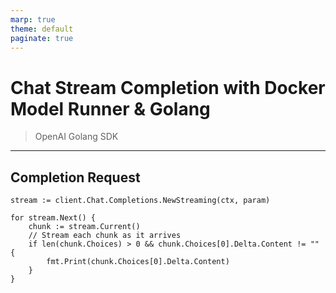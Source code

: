 ```yaml
---
marp: true
theme: default
paginate: true
---
```

# Chat Stream Completion with Docker Model Runner & **Golang**
> OpenAI Golang SDK
---
## Completion Request

```golang
stream := client.Chat.Completions.NewStreaming(ctx, param)

for stream.Next() {
    chunk := stream.Current()
    // Stream each chunk as it arrives
    if len(chunk.Choices) > 0 && chunk.Choices[0].Delta.Content != "" {
        fmt.Print(chunk.Choices[0].Delta.Content)
    }
}
```
